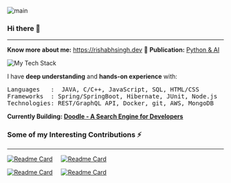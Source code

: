 ![main](https://github.com/rishabhsdev/rishabhsdev/assets/56164824/64d746cd-f6ea-4ffb-94ca-0a76973a02c9)





### Hi there 👋
------

**Know more about me:** https://rishabhsingh.dev 🔗
**Publication:** [Python & AI](https://github.com/rishabhsdev/python-ai.pdf)

![My Tech Stack](https://github-readme-tech-stack.vercel.app/api/cards?lineCount=2&line1=java%2C%E2%99%A8+java%2Cffffff%3Bspring%2Cspring%2C6DB33F%3Bmysql%2Csql%2Cffffff%3Bhibernate%2Chibernate%2C59666C%3B&line2=nodedotjs%2CNode.js%2C339933%3Bdocker%2Cdocker%2C2496ED%3Bamazonaws%2CAWS%2Cffffff%3Bcplusplus%2CC%2FC%2B%2B%2C00599C%3B)

I have **deep understanding** and **hands-on experience** with:
<pre>
Languages   :  JAVA, C/C++, JavaScript, SQL, HTML/CSS
Frameworks  : Spring/SpringBoot, Hibernate, JUnit, Node.js
Technologies: REST/GraphQL API, Docker, git, AWS, MongoDB
</pre>

**Currently Building: [Doodle - A Search Engine for Developers](https://github.com/rishabhsdev/doodle)**


### Some of my Interesting Contributions ⚡
------

[![Readme Card](https://github-readme-stats.vercel.app/api/pin/?username=rishabhsdev&repo=GraphQL-Playground&theme=dark&show_owner=true)](https://github.com/rishabhsdev/GraphQL-Playground)  &nbsp; &nbsp; [![Readme Card](https://github-readme-stats.vercel.app/api/pin/?username=rishabhsdev&repo=Hello-Mars&theme=dark&show_owner=true)](https://github.com/rishabhsdev/Hello-Mars)

[![Readme Card](https://github-readme-stats.vercel.app/api/pin/?username=rishabhsdev&repo=JAVA-Spring-LMS&theme=dark&show_owner=true)](https://github.com/rishabhsdev/JAVA-Spring-LMS) &nbsp; &nbsp; [![Readme Card](https://github-readme-stats.vercel.app/api/pin/?username=rishabhsdev&repo=JAVA-Graph-Networking&theme=dark&show_owner=true)](https://github.com/rishabhsdev/JAVA-Graph-Networking)


<!--
**rishabhsdev/rishabhsdev** is a ✨ _special_ ✨ repository because its `README.md` (this file) appears on your GitHub profile.
Here are some ideas to get you started:

- 🔭 I’m currently working on ...
- 🌱 I’m currently learning ...
- 👯 I’m looking to collaborate on ...
- 🤔 I’m looking for help with ...
- 💬 Ask me about ...
- 📫 How to reach me: ...
- 😄 Pronouns: ...
- ⚡ Fun fact: ...
-->
